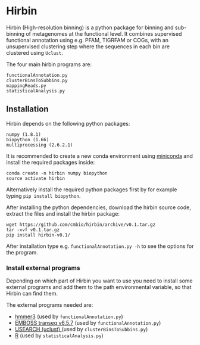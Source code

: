 Hirbin
=======

Hirbin (High-resolution binning) is a python package for binning and sub-binning of metagenomes at the functional level. 
It combines supervised functional annotation using e.g. PFAM, TIGRFAM or COGs, with an unsupervised clustering step 
where the sequences in each bin are clustered using `Uclust`.

The four main hirbin programs are:

    functionalAnnotation.py
	clusterBinsToSubbins.py
	mappingReads.py
	statisticalAnalysis.py


Installation
-------------

Hirbin depends on the following python packages:
	
	numpy (1.8.1)
	biopython (1.66)
	multiprocessing (2.6.2.1)


It is recommended to create a new conda environment using [miniconda](http://conda.pydata.org/miniconda.html) and install
the required packages inside:

	conda create -n hirbin numpy biopython
	source activate hirbin

Alternatively install the required python packages first by for example typing `pip install biopython`.

After installing the python dependencies, download the hirbin source code, extract the files and install the hirbin package:

	wget https://github.com/cmbio/hirbin/archive/v0.1.tar.gz
	tar -xvf v0.1.tar.gz
	pip install hirbin-v0.1/

After installation type e.g. `functionalAnnotation.py -h` to see the options for the program.



### Install external programs

Depending on which part of Hirbin you want to use you need to install some external
programs and add them to the path environmental variable, so that Hirbin can find them.

The external programs needed are:
* [hmmer3](http://hmmer.org/) (used by `functionalAnnotation.py`)
* [EMBOSS transeq v6.5.7](ftp://emboss.open-bio.org/pub/EMBOSS/old/6.5.0/) (used by `functionalAnnotation.py`)
* [USEARCH (uclust) ](http://www.drive5.com/usearch/download.html) (used by `clusterBinsToSubbins.py`)
* [R](https://cran.r-project.org/) (used by `statisticalAnalysis.py`)

